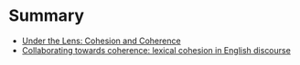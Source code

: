 # Summary

* [Under the Lens: Cohesion and Coherence](README.md)
* [Collaborating towards coherence: lexical cohesion in English discourse](collaborating_towards_coherence_lexical_cohesion_i.md)
